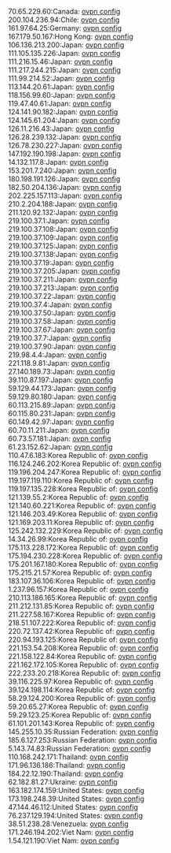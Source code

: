 70.65.229.60:Canada: [ovpn config](vpn/70_65_229_60.ovpn)  
200.104.236.94:Chile: [ovpn config](vpn/200_104_236_94.ovpn)  
161.97.64.25:Germany: [ovpn config](vpn/161_97_64_25.ovpn)  
167.179.50.167:Hong Kong: [ovpn config](vpn/167_179_50_167.ovpn)  
106.136.213.200:Japan: [ovpn config](vpn/106_136_213_200.ovpn)  
111.105.135.226:Japan: [ovpn config](vpn/111_105_135_226.ovpn)  
111.216.15.46:Japan: [ovpn config](vpn/111_216_15_46.ovpn)  
111.217.244.215:Japan: [ovpn config](vpn/111_217_244_215.ovpn)  
111.99.214.52:Japan: [ovpn config](vpn/111_99_214_52.ovpn)  
113.144.20.61:Japan: [ovpn config](vpn/113_144_20_61.ovpn)  
118.156.99.60:Japan: [ovpn config](vpn/118_156_99_60.ovpn)  
119.47.40.61:Japan: [ovpn config](vpn/119_47_40_61.ovpn)  
124.141.90.182:Japan: [ovpn config](vpn/124_141_90_182.ovpn)  
124.145.61.204:Japan: [ovpn config](vpn/124_145_61_204.ovpn)  
126.11.216.43:Japan: [ovpn config](vpn/126_11_216_43.ovpn)  
126.28.239.132:Japan: [ovpn config](vpn/126_28_239_132.ovpn)  
126.78.230.227:Japan: [ovpn config](vpn/126_78_230_227.ovpn)  
147.192.190.198:Japan: [ovpn config](vpn/147_192_190_198.ovpn)  
14.132.117.8:Japan: [ovpn config](vpn/14_132_117_8.ovpn)  
153.201.7.240:Japan: [ovpn config](vpn/153_201_7_240.ovpn)  
180.198.191.126:Japan: [ovpn config](vpn/180_198_191_126.ovpn)  
182.50.204.136:Japan: [ovpn config](vpn/182_50_204_136.ovpn)  
202.225.157.113:Japan: [ovpn config](vpn/202_225_157_113.ovpn)  
210.2.204.188:Japan: [ovpn config](vpn/210_2_204_188.ovpn)  
211.120.92.132:Japan: [ovpn config](vpn/211_120_92_132.ovpn)  
219.100.37.1:Japan: [ovpn config](vpn/219_100_37_1.ovpn)  
219.100.37.108:Japan: [ovpn config](vpn/219_100_37_108.ovpn)  
219.100.37.109:Japan: [ovpn config](vpn/219_100_37_109.ovpn)  
219.100.37.125:Japan: [ovpn config](vpn/219_100_37_125.ovpn)  
219.100.37.138:Japan: [ovpn config](vpn/219_100_37_138.ovpn)  
219.100.37.19:Japan: [ovpn config](vpn/219_100_37_19.ovpn)  
219.100.37.205:Japan: [ovpn config](vpn/219_100_37_205.ovpn)  
219.100.37.211:Japan: [ovpn config](vpn/219_100_37_211.ovpn)  
219.100.37.213:Japan: [ovpn config](vpn/219_100_37_213.ovpn)  
219.100.37.22:Japan: [ovpn config](vpn/219_100_37_22.ovpn)  
219.100.37.4:Japan: [ovpn config](vpn/219_100_37_4.ovpn)  
219.100.37.50:Japan: [ovpn config](vpn/219_100_37_50.ovpn)  
219.100.37.58:Japan: [ovpn config](vpn/219_100_37_58.ovpn)  
219.100.37.67:Japan: [ovpn config](vpn/219_100_37_67.ovpn)  
219.100.37.7:Japan: [ovpn config](vpn/219_100_37_7.ovpn)  
219.100.37.90:Japan: [ovpn config](vpn/219_100_37_90.ovpn)  
219.98.4.4:Japan: [ovpn config](vpn/219_98_4_4.ovpn)  
221.118.9.81:Japan: [ovpn config](vpn/221_118_9_81.ovpn)  
27.140.189.73:Japan: [ovpn config](vpn/27_140_189_73.ovpn)  
39.110.87.197:Japan: [ovpn config](vpn/39_110_87_197.ovpn)  
59.129.44.173:Japan: [ovpn config](vpn/59_129_44_173.ovpn)  
59.129.80.180:Japan: [ovpn config](vpn/59_129_80_180.ovpn)  
60.113.215.89:Japan: [ovpn config](vpn/60_113_215_89.ovpn)  
60.115.80.231:Japan: [ovpn config](vpn/60_115_80_231.ovpn)  
60.149.42.97:Japan: [ovpn config](vpn/60_149_42_97.ovpn)  
60.70.11.211:Japan: [ovpn config](vpn/60_70_11_211.ovpn)  
60.73.57.181:Japan: [ovpn config](vpn/60_73_57_181.ovpn)  
61.23.152.62:Japan: [ovpn config](vpn/61_23_152_62.ovpn)  
110.47.6.183:Korea Republic of: [ovpn config](vpn/110_47_6_183.ovpn)  
116.124.246.202:Korea Republic of: [ovpn config](vpn/116_124_246_202.ovpn)  
119.196.204.247:Korea Republic of: [ovpn config](vpn/119_196_204_247.ovpn)  
119.197.119.110:Korea Republic of: [ovpn config](vpn/119_197_119_110.ovpn)  
119.197.135.228:Korea Republic of: [ovpn config](vpn/119_197_135_228.ovpn)  
121.139.55.2:Korea Republic of: [ovpn config](vpn/121_139_55_2.ovpn)  
121.140.60.221:Korea Republic of: [ovpn config](vpn/121_140_60_221.ovpn)  
121.146.203.49:Korea Republic of: [ovpn config](vpn/121_146_203_49.ovpn)  
121.169.203.11:Korea Republic of: [ovpn config](vpn/121_169_203_11.ovpn)  
125.242.132.229:Korea Republic of: [ovpn config](vpn/125_242_132_229.ovpn)  
14.34.26.99:Korea Republic of: [ovpn config](vpn/14_34_26_99.ovpn)  
175.113.228.172:Korea Republic of: [ovpn config](vpn/175_113_228_172.ovpn)  
175.194.230.228:Korea Republic of: [ovpn config](vpn/175_194_230_228.ovpn)  
175.201.167.180:Korea Republic of: [ovpn config](vpn/175_201_167_180.ovpn)  
175.215.21.57:Korea Republic of: [ovpn config](vpn/175_215_21_57.ovpn)  
183.107.36.106:Korea Republic of: [ovpn config](vpn/183_107_36_106.ovpn)  
1.237.96.157:Korea Republic of: [ovpn config](vpn/1_237_96_157.ovpn)  
210.113.186.165:Korea Republic of: [ovpn config](vpn/210_113_186_165.ovpn)  
211.212.131.85:Korea Republic of: [ovpn config](vpn/211_212_131_85.ovpn)  
211.227.58.167:Korea Republic of: [ovpn config](vpn/211_227_58_167.ovpn)  
218.51.107.222:Korea Republic of: [ovpn config](vpn/218_51_107_222.ovpn)  
220.72.137.42:Korea Republic of: [ovpn config](vpn/220_72_137_42.ovpn)  
220.94.193.125:Korea Republic of: [ovpn config](vpn/220_94_193_125.ovpn)  
221.153.54.208:Korea Republic of: [ovpn config](vpn/221_153_54_208.ovpn)  
221.158.122.84:Korea Republic of: [ovpn config](vpn/221_158_122_84.ovpn)  
221.162.172.105:Korea Republic of: [ovpn config](vpn/221_162_172_105.ovpn)  
222.233.20.218:Korea Republic of: [ovpn config](vpn/222_233_20_218.ovpn)  
39.116.225.97:Korea Republic of: [ovpn config](vpn/39_116_225_97.ovpn)  
39.124.198.114:Korea Republic of: [ovpn config](vpn/39_124_198_114.ovpn)  
58.29.124.200:Korea Republic of: [ovpn config](vpn/58_29_124_200.ovpn)  
59.20.65.27:Korea Republic of: [ovpn config](vpn/59_20_65_27.ovpn)  
59.29.123.25:Korea Republic of: [ovpn config](vpn/59_29_123_25.ovpn)  
61.101.201.143:Korea Republic of: [ovpn config](vpn/61_101_201_143.ovpn)  
145.255.10.35:Russian Federation: [ovpn config](vpn/145_255_10_35.ovpn)  
185.6.127.253:Russian Federation: [ovpn config](vpn/185_6_127_253.ovpn)  
5.143.74.83:Russian Federation: [ovpn config](vpn/5_143_74_83.ovpn)  
110.168.242.171:Thailand: [ovpn config](vpn/110_168_242_171.ovpn)  
171.96.136.186:Thailand: [ovpn config](vpn/171_96_136_186.ovpn)  
184.22.12.190:Thailand: [ovpn config](vpn/184_22_12_190.ovpn)  
62.182.81.27:Ukraine: [ovpn config](vpn/62_182_81_27.ovpn)  
163.182.174.159:United States: [ovpn config](vpn/163_182_174_159.ovpn)  
173.198.248.39:United States: [ovpn config](vpn/173_198_248_39.ovpn)  
47.144.46.112:United States: [ovpn config](vpn/47_144_46_112.ovpn)  
76.237.129.194:United States: [ovpn config](vpn/76_237_129_194.ovpn)  
38.51.238.28:Venezuela: [ovpn config](vpn/38_51_238_28.ovpn)  
171.246.194.202:Viet Nam: [ovpn config](vpn/171_246_194_202.ovpn)  
1.54.121.190:Viet Nam: [ovpn config](vpn/1_54_121_190.ovpn)  
